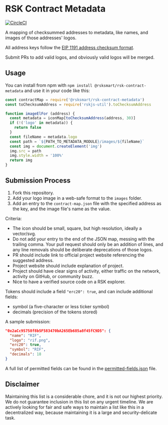 # RSK Contract Metadata

[![CircleCI](https://circleci.com/gh/rsksmart/rsk-contract-metadata.svg?style=svg)](https://circleci.com/gh/rsksmart/rsk-contract-metadata)

A mapping of checksummed addresses to metadata, like names, and images of those addresses' logos.

All address keys follow the [EIP 1191 address checksum format](https://github.com/ethereum/EIPs/issues/1191).

Submit PRs to add valid logos, and obviously valid logos will be merged.

## Usage

You can install from npm with `npm install @rsksmart/rsk-contract-metadata` and use it in your code like this:

```javascript
const contractMap = require('@rsksmart/rsk-contract-metadata')
const toChecksumAddress = require('rskjs-util').toChecksumAddress

function imageElFor (address) {
  const metadata = iconMap[toChecksumAddress(address, 30)]
  if (!('logo' in metadata)) {
    return false
  }
  const fileName = metadata.logo
  const path = `${PATH_TO_METADATA_MODULE}/images/${fileName}`
  const img = document.createElement('img')
  img.src = path
  img.style.width = '100%'
  return img
}
```

## Submission Process

1. Fork this repository.
2. Add your logo image in a web-safe format to the `images` folder.
3. Add an entry to the `contract-map.json` file with the specified address as the key, and the image file's name as the value.

Criteria:
- The icon should be small, square, but high resolution, ideally a vector/svg.
- Do not add your entry to the end of the JSON map, messing with the trailing comma. Your pull request should only be an addition of lines, and any line removals should be deliberate deprecations of those logos.
- PR should include link to official project website referencing the suggested address.
- Project website should include explanation of project.
- Project should have clear signs of activity, either traffic on the network, activity on GitHub, or community buzz.
- Nice to have a verified source code on a RSK explorer.

Tokens should include a field `"erc20": true`, and can include additional fields:

- symbol (a five-character or less ticker symbol)
- decimals (precision of the tokens stored)

A sample submission:

```json
"0x2aCc95758f8b5F583470bA265Eb685a8f45fC9D5": {
  "name": "RIF",
  "logo": "rif.png",
  "erc20": true,
  "symbol": "RIF",
  "decimals": 18
}
```

A full list of permitted fields can be found in the [permitted-fields.json](./permitted-fields.json) file.

## Disclaimer

Maintaining this list is a considerable chore, and it is not our highest priority. We do not guarantee inclusion in this list on any urgent timeline. We are actively looking for fair and safe ways to maintain a list like this in a decentralized way, because maintaining it is a large and security-delicate task.
